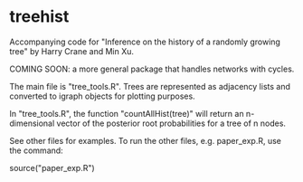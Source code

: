 # treehist
Accompanying code for "Inference on the history of a randomly growing tree" by Harry Crane and Min Xu.

COMING SOON: a more general package that handles networks with cycles.

The main file is "tree_tools.R". 
Trees are represented as adjacency lists and converted to
igraph objects for plotting purposes.

In "tree_tools.R", the function "countAllHist(tree)" will return
an n-dimensional vector of the posterior root probabilities for a 
tree of n nodes.

See other files for examples. To run the other files, e.g. paper_exp.R,
use the command:

  source("paper_exp.R")

